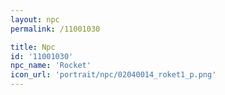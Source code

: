 ```yaml
---
layout: npc
permalink: /11001030

title: Npc
id: '11001030'
npc_name: 'Rocket'
icon_url: 'portrait/npc/02040014_roket1_p.png'
---
```

